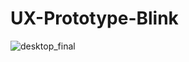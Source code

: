 # UX-Prototype-Blink
![desktop_final](https://github.com/JoshuaRadford/UX-Prototype-Blink/snapshots/desktop_final.png?raw=true)
